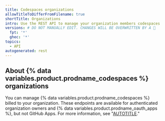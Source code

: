 ```yaml
---
title: Codespaces organizations
allowTitleToDifferFromFilename: true
shortTitle: Organizations
intro: Use the REST API to manage your organization members codespaces.
versions: # DO NOT MANUALLY EDIT. CHANGES WILL BE OVERWRITTEN BY A 🤖
  fpt: '*'
  ghec: '*'
topics:
  - API
autogenerated: rest
---
```


## About {% data variables.product.prodname_codespaces %} organizations

You can manage {% data variables.product.prodname_codespaces %} billed to your
organization. These endpoints are available for authenticated
organization owners and {% data variables.product.prodname_oauth_apps %}, but not GitHub Apps. For more information,
see "[AUTOTITLE](/codespaces)."

<!-- Content after this section is automatically generated -->
